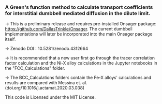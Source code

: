 ### A Green's function method to calculate transport coefficients for interstitial dumbbell mediated diffusion in the dilute limit.
-> This is a preliminary release and requires pre-installed Onsager package: https://github.com/DallasTrinkle/Onsager. The current dumbbell implementations will later be incorporated into the main Onsager package itself.

-> Zenodo DOI : 10.5281/zenodo.4312664

-> It is recommended that a new user first go through the tracer correlation factor calculation and the Ni-X alloy calculations in the Jupyter notebooks in the "FCC_Calculations" folder.

-> The BCC_Calculations folders contain the Fe-X alloys' calculations and results are compared with Messina et. al. (doi.org/10.1016/j.actamat.2020.03.038)

This code is Licensed under the MIT License.
